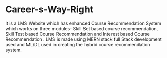 # Career-s-Way-Right
It is a LMS Website which has enhanced Course Recommendation System which works on three modules- Skill Set based course recommendation, Skill Test based Course Recommendation and Interest based Course Recommendation .  LMS is  made using MERN stack full Stack development used and ML/DL used in creating the hybrid course recommendation system.
